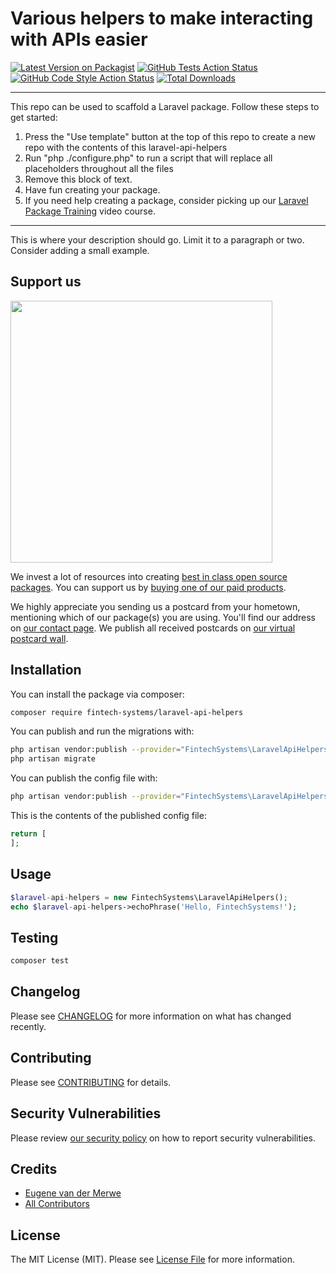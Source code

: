 # Various helpers to make interacting with APIs easier

[![Latest Version on Packagist](https://img.shields.io/packagist/v/fintech-systems/laravel-api-helpers.svg?style=flat-square)](https://packagist.org/packages/fintech-systems/laravel-api-helpers)
[![GitHub Tests Action Status](https://img.shields.io/github/workflow/status/fintech-systems/laravel-api-helpers/run-tests?label=tests)](https://github.com/fintech-systems/laravel-api-helpers/actions?query=workflow%3Arun-tests+branch%3Amain)
[![GitHub Code Style Action Status](https://img.shields.io/github/workflow/status/fintech-systems/laravel-api-helpers/Check%20&%20fix%20styling?label=code%20style)](https://github.com/fintech-systems/laravel-api-helpers/actions?query=workflow%3A"Check+%26+fix+styling"+branch%3Amain)
[![Total Downloads](https://img.shields.io/packagist/dt/fintech-systems/laravel-api-helpers.svg?style=flat-square)](https://packagist.org/packages/fintech-systems/laravel-api-helpers)

---
This repo can be used to scaffold a Laravel package. Follow these steps to get started:

1. Press the "Use template" button at the top of this repo to create a new repo with the contents of this laravel-api-helpers
2. Run "php ./configure.php" to run a script that will replace all placeholders throughout all the files
3. Remove this block of text.
4. Have fun creating your package.
5. If you need help creating a package, consider picking up our <a href="https://laravelpackage.training">Laravel Package Training</a> video course.
---

This is where your description should go. Limit it to a paragraph or two. Consider adding a small example.

## Support us

[<img src="https://github-ads.s3.eu-central-1.amazonaws.com/laravel-api-helpers.jpg?t=1" width="419px" />](https://spatie.be/github-ad-click/laravel-api-helpers)

We invest a lot of resources into creating [best in class open source packages](https://spatie.be/open-source). You can support us by [buying one of our paid products](https://spatie.be/open-source/support-us).

We highly appreciate you sending us a postcard from your hometown, mentioning which of our package(s) you are using. You'll find our address on [our contact page](https://spatie.be/about-us). We publish all received postcards on [our virtual postcard wall](https://spatie.be/open-source/postcards).

## Installation

You can install the package via composer:

```bash
composer require fintech-systems/laravel-api-helpers
```

You can publish and run the migrations with:

```bash
php artisan vendor:publish --provider="FintechSystems\LaravelApiHelpers\LaravelApiHelpersServiceProvider" --tag="laravel-api-helpers-migrations"
php artisan migrate
```

You can publish the config file with:
```bash
php artisan vendor:publish --provider="FintechSystems\LaravelApiHelpers\LaravelApiHelpersServiceProvider" --tag="laravel-api-helpers-config"
```

This is the contents of the published config file:

```php
return [
];
```

## Usage

```php
$laravel-api-helpers = new FintechSystems\LaravelApiHelpers();
echo $laravel-api-helpers->echoPhrase('Hello, FintechSystems!');
```

## Testing

```bash
composer test
```

## Changelog

Please see [CHANGELOG](CHANGELOG.md) for more information on what has changed recently.

## Contributing

Please see [CONTRIBUTING](.github/CONTRIBUTING.md) for details.

## Security Vulnerabilities

Please review [our security policy](../../security/policy) on how to report security vulnerabilities.

## Credits

- [Eugene van der Merwe](https://github.com/fintech-systems)
- [All Contributors](../../contributors)

## License

The MIT License (MIT). Please see [License File](LICENSE.md) for more information.
